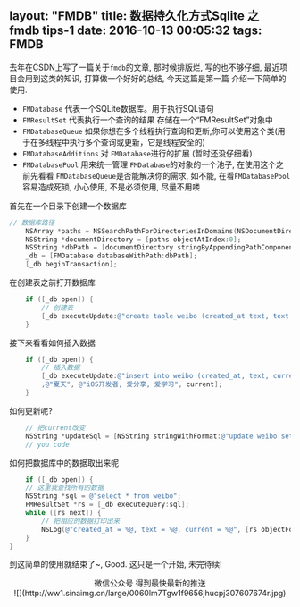 layout: "FMDB"
title: 数据持久化方式Sqlite 之 fmdb tips-1
date: 2016-10-13 00:05:32
tags: FMDB
---
去年在CSDN上写了一篇关于`fmdb`的文章, 那时候排版烂, 写的也不够仔细, 最近项目会用到这类的知识, 打算做一个好好的总结, 今天这篇是第一篇 介绍一下简单的使用.
> 
- `FMDatabase` 代表一个SQLite数据库。用于执行SQL语句
- `FMResultSet` 代表执行一个查询的结果 存储在一个“FMResultSet”对象中
- `FMDatabaseQueue` 如果你想在多个线程执行查询和更新,你可以使用这个类(用于在多线程中执行多个查询或更新，它是线程安全的)
- `FMDatabaseAdditions` 对 `FMDatabase`进行的扩展 (暂时还没仔细看)
- `FMDatabasePool` 用来统一管理 `FMDatabase`的对象的一个池子, 在使用这个之前先看看 `FMDatabaseQueue`是否能解决你的需求, 如不能, 在看`FMDatabasePool` 容易造成死锁, 小心使用, 不是必须使用, 尽量不用喽
<!-- more -->

首先在一个目录下创建一个数据库
```objectivec
// 数据库路径
    NSArray *paths = NSSearchPathForDirectoriesInDomains(NSDocumentDirectory, NSUserDomainMask, YES);
    NSString *documentDirectory = [paths objectAtIndex:0];
    NSString *dbPath = [documentDirectory stringByAppendingPathComponent:@"StaffPosition.db"];
    _db = [FMDatabase databaseWithPath:dbPath];
    [_db beginTransaction];
```
在创建表之前打开数据库
```objectivec
    if ([_db open]) {
        // 创建表
        [_db executeUpdate:@"create table weibo (created_at text, text text, current text)"];
    }
```
接下来看看如何插入数据
```objectivec
    if ([_db open]) {
        // 插入数据
        [_db executeUpdate:@"insert into weibo (created_at, text, current) values (?, ?, ?)"
        ,@"夏天", @"iOS开发者, 爱分享, 爱学习", current];
    }
```
如何更新呢?
```objectivec
    // 把current改变
    NSString *updateSql = [NSString stringWithFormat:@"update weibo set current = '%@' where created_at = '%@'", @"XXXXXXXXX", @"夏天"];    // 同样删除直接写删除的sql
    // you code
```
如何把数据库中的数据取出来呢
```objectivec
    if ([_db open]) {
    // 这里我查找所有的数据
    NSString *sql = @"select * from weibo";
    FMResultSet *rs = [_db executeQuery:sql];
    while ([rs next]) {
        // 把相应的数据打印出来
        NSLog(@"created_at = %@, text = %@, current = %@", [rs objectForColumnName:@"created_at"], [rs objectForColumnName:@"text"], [rs objectForColumnName:@"current"]);
    }
}
```

到这简单的使用就结束了~, Good. 这只是一个开始, 未完待续!


<div align=center>
微信公众号 得到最快最新的推送
</div>

<div align=center>
![](http://ww1.sinaimg.cn/large/0060lm7Tgw1f9656jhucpj307607674r.jpg)
</div>
